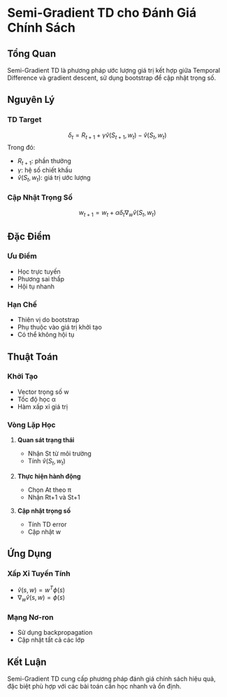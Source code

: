 # Semi-Gradient TD cho Đánh Giá Chính Sách

## Tổng Quan
Semi-Gradient TD là phương pháp ước lượng giá trị kết hợp giữa Temporal Difference và gradient descent, sử dụng bootstrap để cập nhật trọng số.

## Nguyên Lý

### TD Target
$$\delta_t = R_{t+1} + \gamma \hat{v}(S_{t+1},w_t) - \hat{v}(S_t,w_t)$$
Trong đó:
- $R_{t+1}$: phần thưởng
- $\gamma$: hệ số chiết khấu
- $\hat{v}(S_t,w_t)$: giá trị ước lượng

### Cập Nhật Trọng Số
$$w_{t+1} = w_t + \alpha \delta_t \nabla_w \hat{v}(S_t,w_t)$$

## Đặc Điểm

### Ưu Điểm
- Học trực tuyến
- Phương sai thấp
- Hội tụ nhanh

### Hạn Chế
- Thiên vị do bootstrap
- Phụ thuộc vào giá trị khởi tạo
- Có thể không hội tụ

## Thuật Toán

### Khởi Tạo
- Vector trọng số w
- Tốc độ học α
- Hàm xấp xỉ giá trị

### Vòng Lặp Học
1. **Quan sát trạng thái**
   - Nhận St từ môi trường
   - Tính $\hat{v}(S_t,w_t)$

2. **Thực hiện hành động**
   - Chọn At theo π
   - Nhận Rt+1 và St+1

3. **Cập nhật trọng số**
   - Tính TD error
   - Cập nhật w

## Ứng Dụng

### Xấp Xỉ Tuyến Tính
- $\hat{v}(s,w) = w^T \phi(s)$
- $\nabla_w \hat{v}(s,w) = \phi(s)$

### Mạng Nơ-ron
- Sử dụng backpropagation
- Cập nhật tất cả các lớp

## Kết Luận
Semi-Gradient TD cung cấp phương pháp đánh giá chính sách hiệu quả, đặc biệt phù hợp với các bài toán cần học nhanh và ổn định.
